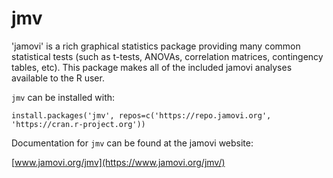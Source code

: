 # jmv

'jamovi' is a rich graphical statistics package providing many
common statistical tests (such as t-tests, ANOVAs, correlation matrices,
contingency tables, etc). This package makes all of the included jamovi
analyses available to the R user.

`jmv` can be installed with:

```
install.packages('jmv', repos=c('https://repo.jamovi.org', 'https://cran.r-project.org'))
```

Documentation for `jmv` can be found at the jamovi website:

[www.jamovi.org/jmv](https://www.jamovi.org/jmv/)
